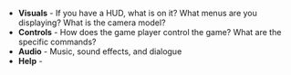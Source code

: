 - **Visuals** - If you have a HUD, what is on it?  What menus are you displaying? What is the camera model?
- **Controls** - How does the game player control the game?   What are the specific commands?
- **Audio** - Music, sound effects, and dialogue
- **Help** - 
